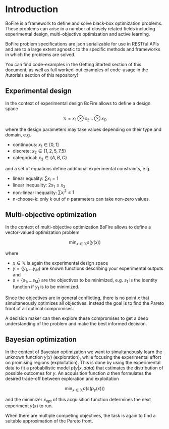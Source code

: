 # Introduction

BoFire is a framework to define and solve black-box optimization problems. 
These problems can arise in a number of closely related fields including experimental design, multi-objective optimization and active learning.

BoFire problem specifications are json serializable for use in RESTful APIs and are to a large extent agnostic to the specific methods and frameworks in which the problems are solved.

You can find code-examples in the Getting Started section of this document, as well as full worked-out examples of code-usage in the /tutorials section of this repository!

## Experimental design

In the context of experimental design BoFire allows to define a design space

$$
\mathbb{X} = x_1 \otimes x_2 \ldots \otimes x_D
$$

where the design parameters may take values depending on their type and domain, e.g.

* continuous: $x_1 \in [0, 1]$
* discrete: $x_2 \in \{1, 2, 5, 7.5\}$
* categorical: $x_3 \in \{A, B, C\}$

and a set of equations define additional experimental constraints, e.g.

* linear equality: $\sum x_i = 1$
* linear inequality: $2 x_1 \leq x_2$
* non-linear inequality: $\sum x_i^2 \leq 1$
* n-choose-k: only $k$ out of $n$ parameters can take non-zero values.

## Multi-objective optimization

In the context of multi-objective optimization BoFire allows to define a vector-valued optimization problem

$$
\min_{x \in \mathbb{X}} s(y(x))
$$

where

* $x \in \mathbb{X}$ is again the experimental design space
* $y = \{y_1, \ldots y_M\}$ are known functions describing your experimental outputs and
* $s = \{s_1, \ldots s_M\}$ are the objectives to be minimized, e.g. $s_1$ is the identity function if $y_1$ is to be minimized.

Since the objectives are in general conflicting, there is no point $x$ that simultaneously optimizes all objectives.
Instead the goal is to find the Pareto front of all optimal compromises.

A decision maker can then explore these compromises to get a deep understanding of the problem and make the best informed decision.

## Bayesian optimization

In the context of Bayesian optimization we want to simultaneously learn the unknown function $y(x)$ (exploration), while focusing the experimental effort on promising regions (exploitation).
This is done by using the experimental data to fit a probabilistic model $p(y|x, {data})$ that estimates the distribution of possible outcomes for $y$.
An acquisition function $a$ then formulates the desired trade-off between exploration and exploitation

$$
\min_{x \in \mathbb{X}} a(s(p_y(x)))
$$

and the minimizer $x_\mathrm{opt}$ of this acquisition function determines the next experiment $y(x)$ to run.

When there are multiple competing objectives, the task is again to find a suitable approximation of the Pareto front.